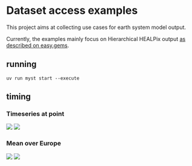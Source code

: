 # Dataset access examples

This project aims at collecting use cases for earth system model output.

Currently, the examples mainly focus on Hierarchical HEALPix output [as described on easy.gems](https://easy.gems.dkrz.de/Processing/healpix/index.html).

## running

```
uv run myst start --execute
```

## timing

### Timeseries at point

![](#timeseries_point_plot)
![](#timeseries_point_timing)

### Mean over Europe

![](#year_over_europe_plot)
![](#year_over_europe_timing)
